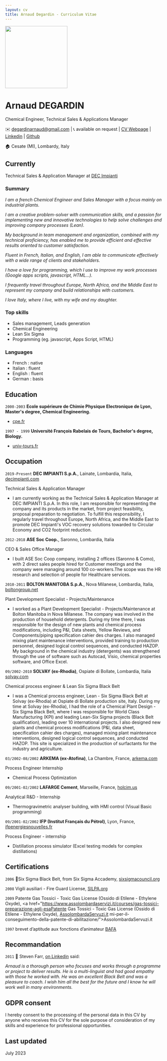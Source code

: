 ```yaml
---
layout: cv
title: Arnaud Degardin - Curriculum Vitae
---
```


<img src="https://media.licdn.com/dms/image/C4E03AQFtOn-W8rJWJA/profile-displayphoto-shrink_200_200/0/1652964404901?e=1695254400&v=beta&t=Cf5zTGK2wNxJRFPmZW5WBdXK2oB_CnKp4mqPgcqxkHI"  align="center" width="200px">

# Arnaud DEGARDIN
Chemical Engineer, Technical Sales & Applications Manager

✉️ <a emailto="degardinarnaud@gmail.com">degardinarnaud@gmail.com</a>
| 📞 available on request
| <a href="https://adegard.github.io/markdown-cv/">CV Webpage</a>
| <a href="https://www.linkedin.com/in/arnauddegardin/">Linkedin</a>
| <a href="https://github.com/adegard/">Github</a>  

🏠 Cesate (MI), Lombardy, Italy

## Currently

Technical Sales & Application Manager at <a href="https://www.decimpianti.com/">DEC Impianti</a>


### Summary

*I am a french Chemical Engineer and Sales Manager with a focus mainly on industrial plants.*

*I am a creative problem-solver with communication skills, and a passion for implementing new and innovative technologies to help solve challenges and improving company processes (Lean).*
  
*My background in team management and organization, combined with my technical proficiency, has enabled me to provide efficient and effective results oriented to customer satisfaction.* 

*Fluent in French, Italian, and English, I am able to communicate effectively with a wide range of clients and stakeholders.* 

*I have a love for programming, which I use to improve my work processes (Google apps scripts, javascript, HTML...).* 

*I frequently travel throughout Europe, North Africa, and the Middle East to represent my company and build relationships with customers.*

*I love Italy, where I live, with my wife and my daughter.*

### Top skills

- Sales management, Leads generation
- Chemical Engineering
- Lean Six Sigma 
- Programming (eg. javascript, Apps Script, HTML)

### Languages

- French : native
- Italian : fluent
- English : fluent
- German : basis

## Education

`2000-2003`
__Ecole supérieure de Chimie Physique Electronique de Lyon, Master's degree, Chemical Engineering.__

- <a href="https://www.cpe.fr/">cpe.fr</a>

`1997 - 1999`
__Université François Rabelais de Tours, Bachelor's degree, Biology.__

- <a href="https://www.univ-tours.fr/">univ-tours.fr</a>

## Occupation

`2019-Present`
__DEC IMPIANTI S.p.A.__, Lainate, Lombardia, Italia, <a href="https://www.decimpianti.com/">decimpianti.com</a>

Technical Sales & Application Manager

- I am currently working as the Technical Sales & Application Manager at DEC IMPIANTI S.p.A. In this role, I am responsible for representing the company and its products in the market, from project feasibility, proposal preparation to negotiation. To fulfill this responsibility, I regularly travel throughout Europe, North Africa, and the Middle East to promote DEC Impianti's VOC recovery solutions towarded to Circular Economy and CO2 footprint reduction.

`2012-2018`
__ASE Soc Coop.__, Saronno, Lombardia, Italia 

CEO & Sales Office Manager

- I built ASE Soc Coop company, installing 2 offices (Saronno & Como), with 2 direct sales people hired for Customer meetings and the company were managing around 100 co-workers.The scope was the HR research and selection of people for Healthcare services.

`2010-2011`
__BOLTON MANITOBA S.p.A.__, Nova Milanese, Lombardia, Italia, <a href="https://www.boltongroup.net/">boltongroup.net</a>

Plant Development Specialist - Projects/Maintenance

- I worked as a Plant Development Specialist - Projects/Maintenance at Bolton Manitoba in Nova Milanese. The company was involved in the production of household detergents. During my time there, I was responsible for the design of new plants and chemical process modifications, including P&I, Data sheets, Yellow Reviews, and Components/piping specification cahier des charges. I also managed mixing plant maintenance interventions, provided training to production personnel, designed logical control sequences, and conducted HAZOP. My background in the chemical industry (detergents) was strengthened through the use of software such as Autocad, Visio, chemical properties software, and Office Excel.

`09/2002-2010`
__SOLVAY (ex-Rhodia)__, Ospiate di Bollate, Lombardia, Italia <a href="https://www.solvay.com/en/">solvay.com</a>

Chemical process engineer & Lean Six Sigma Black Belt

- I was a Chemical process engineer, Lean - Six Sigma Black Belt at Solvay (ex-Rhodia) at Ospiate di Bollate production site, Italy. During my time at Solvay (ex-Rhodia), I had the role of a Chemical Plant Design - Six Sigma Black Belt, where I was responsible for World Class Manufacturing (KPI) and leading Lean-Six Sigma projects (Black Belt qualification), leading over 10 international projects. I also designed new plants and chemical process modifications (P&I, data sheet, specification cahier des charges), managed mixing plant maintenance interventions, designed logical control sequences, and conducted HAZOP.
This site is specialized in the production of surfactants for the industry and agriculture.

`03/2002-08/2002`
__ARKEMA (ex-Atofina)__, La Chambre, France, <a href="https://www.arkema.com/global/en/">arkema.com</a>

Process Engineer Internship

- Chemical Process Optimization

`09/2001-02/2002`
__LAFARGE Cement__, Marseille, France, <a href="https://www.holcim.us/">holcim.us</a>

Analytical R&D - Internship

- Thermogravimetric analyser building, with HMI control (Visual Basic programming)

`09/2001-02/2002`
__IFP (Institut Français du Pétrol)__, Lyon, France, <a href="https://www.ifpenergiesnouvelles.fr/">ifpenergiesnouvelles.fr</a>

Process Engineer - internship

- Distillation process simulator (Excel testing models for complex distillations)


## Certifications

`2006`
🏅Six Sigma Black Belt, from Six Sigma Accademy, <a href="https://www.sixsigmacouncil.org/">sixsigmacouncil.org</a>

`2008`
Vigili ausiliari - Fire Guard License, <a href="https://www.silpa.org/">SILPA.org</a>

`2009`
Patente Gas Tossici - Toxic Gas License (Ossido di Etilene - Ethylene Oxyde), <a href="https://www.assolombardaservizi.it/courses/gas-tossici-preparazione-agli-esaPatente Gas Tossici - Toxic Gas License (Ossido di Etilene - Ethylene Oxyde), <a href="https://www.assolombardaservizi.it/courses/gas-tossici-preparazione-agli-esami-per-il-conseguimento-della-patente-di-abilitazione/">AssolombardaServuzi.it</a> mi-per-il-conseguimento-della-patente-di-abilitazione/">AssolombardaServuzi.it</a> 

`1997`
brevet d’aptitude aux fonctions d’animateur <a href="https://www.jeunes.gouv.fr/bafa-bafd">BAFA</a>


## Recommandation

`2011`
📣 Steven Farr, <a href="https://www.linkedin.com/in/arnauddegardin/">on Linkedin</a> said:

*Arnaud is a thorough person who focuses and works through a programme or project to deliver results. He is a multi-linguist and had good empathy with those he worked with. He was an excellent Black Belt and was a pleasure to coach. 
I wish him all the best for the future and I know he will work well in many environments.*


## GDPR consent

I hereby consent to the processing of the personal data in this CV by anyone who receives this CV for the sole purpose of consideration of my skills and experience for professional opportunities.


## Last updated 

July 2023

<!-- ### Footer @adegard-->


